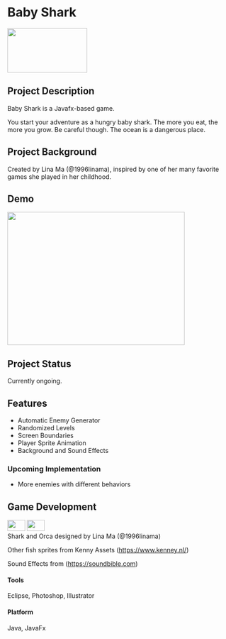# Baby Shark 
<img src="https://github.com/1996linama/BabyShark/blob/master/BabyShark/src/res/shark1.png" width="180" height="100" />

## <b>Project Description</b>
Baby Shark is a Javafx-based game.
  
You start your adventure as a hungry baby shark. The more you eat, the more you grow. Be careful though.
The ocean is a dangerous place.
<p>

## <b> Project Background</b>
Created by Lina Ma (@1996linama), inspired by one of her many favorite games she played in her childhood.
<p>
  
## <b> Demo </b> 
<img src="https://github.com/1996linama/BabyShark/blob/master/BabyShark/screenshot/screenshot.png" width="400" height="300" />

## <b> Project Status </b> 
Currently ongoing.<p>

## <b> Features </b>
* Automatic Enemy Generator
* Randomized Levels
* Screen Boundaries
* Player Sprite Animation
* Background and Sound Effects 
  
### Upcoming Implementation
* More enemies with different behaviors

## <b> Game Development </b>
<img src="https://github.com/1996linama/BabyShark/blob/master/BabyShark/src/res/shark1.png" width="40" height="25" /> <img src="https://github.com/1996linama/BabyShark/blob/master/BabyShark/src/res/orca1.png" width="40" height="25" /> <br>
Shark and Orca designed by Lina Ma (@1996linama)<p>
Other fish sprites from Kenny Assets (https://www.kenney.nl/)<p>
Sound Effects from (https://soundbible.com)  

#### Tools
Eclipse, Photoshop, Illustrator

#### Platform
Java, JavaFx
